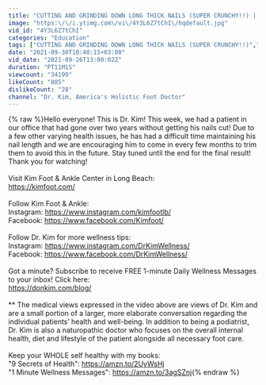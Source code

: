 ```yaml
---
title: "CUTTING AND GRINDING DOWN LONG THICK NAILS (SUPER CRUNCHY!!) | Dr. Kim, Kim Foot and Ankle"
image: "https:\/\/i.ytimg.com\/vi\/4Y3L6Z7tChI\/hqdefault.jpg"
vid_id: "4Y3L6Z7tChI"
categories: "Education"
tags: ["CUTTING AND GRINDING DOWN LONG THICK NAILS (SUPER CRUNCHY!!)","cutting and grinding down long thick nails","extreme nail cutting"]
date: "2021-09-30T10:40:15+03:00"
vid_date: "2021-09-26T13:00:02Z"
duration: "PT11M1S"
viewcount: "34199"
likeCount: "805"
dislikeCount: "28"
channel: "Dr. Kim, America's Holistic Foot Doctor"
---
```

{% raw %}Hello everyone! This is Dr. Kim! This week, we had a patient in our office that had gone over two years without getting his nails cut! Due to a few other varying health issues, he has had a difficult time maintaining his nail length and we are encouraging him to come in every few months to trim them to avoid this in the future. Stay tuned until the end for the final result! Thank you for watching!<br /><br />Visit Kim Foot &amp; Ankle Center in Long Beach:<br /> <a rel="nofollow" target="blank" href="https://kimfoot.com/​​​​">https://kimfoot.com/​​​​</a><br /><br />Follow Kim Foot &amp; Ankle:<br />Instagram: <a rel="nofollow" target="blank" href="https://www.instagram.com/kimfootlb/">https://www.instagram.com/kimfootlb/</a><br />Facebook: <a rel="nofollow" target="blank" href="https://www.facebook.com/Kimfoot/​​​​">https://www.facebook.com/Kimfoot/​​​​</a><br /><br />Follow Dr. Kim for more wellness tips:<br />Instagram: <a rel="nofollow" target="blank" href="https://www.instagram.com/DrKimWellness/">https://www.instagram.com/DrKimWellness/</a><br />Facebook: <a rel="nofollow" target="blank" href="https://www.facebook.com/DrKimWellness/">https://www.facebook.com/DrKimWellness/</a><br /><br />Got a minute? Subscribe to receive FREE 1-minute Daily Wellness Messages to your inbox! Click here:<br /><a rel="nofollow" target="blank" href="https://donkim.com/blog/​​​​">https://donkim.com/blog/​​​​</a><br /><br />** The medical views expressed in the video above are views of Dr. Kim and are a small portion of a larger, more elaborate conversation regarding the individual patients’ health and well-being. In addition to being a podiatrist, Dr. Kim is also a naturopathic doctor who focuses on the overall internal health, diet and lifestyle of the patient alongside all necessary foot care. <br /><br />Keep your WHOLE self healthy with my books:<br />&quot;9 Secrets of Health&quot;: <a rel="nofollow" target="blank" href="https://amzn.to/2UyWsHj​​​​">https://amzn.to/2UyWsHj​​​​</a><br />&quot;1 Minute Wellness Messages&quot;: <a rel="nofollow" target="blank" href="https://amzn.to/3agSZnj​​​​">https://amzn.to/3agSZnj​​​​</a>{% endraw %}
